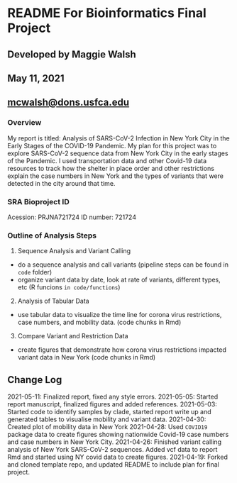 # README For Bioinformatics Final Project
## Developed by Maggie Walsh
## May 11, 2021
## mcwalsh@dons.usfca.edu

### Overview
My report is titled: Analysis of SARS-CoV-2 Infection in New York City in the Early Stages of the COVID-19 Pandemic. My plan for this project was to explore SARS-CoV-2 sequence data from New York City in the early stages of the Pandemic. I used transportation data and other Covid-19 data resources to track how the shelter in place order and other restrictions explain the case numbers in New York and the types of variants that were detected in the city around that time.

### SRA Bioproject ID
Acession: PRJNA721724 
ID number: 721724

### Outline of Analysis Steps
1. Sequence Analysis and Variant Calling 
 * do a sequence analysis and call variants (pipeline steps can be found in `code` folder)
 * organize variant data by date, look at rate of variants, different types, etc (R funcions `in code/functions`)
2. Analysis of Tabular Data
 * use tabular data to visualize the time line for corona virus restrictions, case numbers, and mobility data. (code chunks in Rmd)
3. Compare Variant and Restriction Data
 * create figures that demonstrate how corona virus restrictions impacted variant data in New York (code chunks in Rmd)

## Change Log
2021-05-11: Finalized report, fixed any style errors.
2021-05-05: Started report manuscript, finalized figures and added references.
2021-05-03: Started code to identify samples by clade, started report write up and generated tables to visualise mobility and variant data.
2021-04-30: Created plot of mobility data in New York
2021-04-28: Used `COVID19` package data to create figures showing nationwide Covid-19 case numbers and case numbers in New York City.
2021-04-26: Finished variant calling analysis of New York SARS-CoV-2 sequences. Added vcf data to report Rmd and started using NY covid data to create figures.
2021-04-19: Forked and cloned template repo, and updated README to include plan for final project. 
